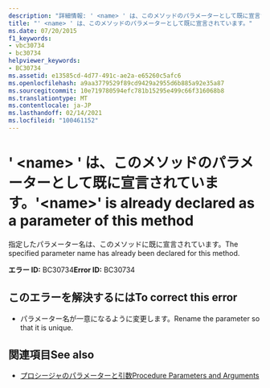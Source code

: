 ```yaml
---
description: "詳細情報: ' <name> ' は、このメソッドのパラメーターとして既に宣言されています"
title: "' <name> ' は、このメソッドのパラメーターとして既に宣言されています。"
ms.date: 07/20/2015
f1_keywords:
- vbc30734
- bc30734
helpviewer_keywords:
- BC30734
ms.assetid: e13585cd-4d77-491c-ae2a-e65260c5afc6
ms.openlocfilehash: a9aa3779529f89cd9429a2955d6b885a92e35a87
ms.sourcegitcommit: 10e719780594efc781b15295e499c66f316068b8
ms.translationtype: MT
ms.contentlocale: ja-JP
ms.lasthandoff: 02/14/2021
ms.locfileid: "100461152"
---
```

# <a name="name-is-already-declared-as-a-parameter-of-this-method"></a><span data-ttu-id="c2a1f-103">' \<name> ' は、このメソッドのパラメーターとして既に宣言されています。</span><span class="sxs-lookup"><span data-stu-id="c2a1f-103">'\<name>' is already declared as a parameter of this method</span></span>

<span data-ttu-id="c2a1f-104">指定したパラメーター名は、このメソッドに既に宣言されています。</span><span class="sxs-lookup"><span data-stu-id="c2a1f-104">The specified parameter name has already been declared for this method.</span></span>  
  
 <span data-ttu-id="c2a1f-105">**エラー ID:** BC30734</span><span class="sxs-lookup"><span data-stu-id="c2a1f-105">**Error ID:** BC30734</span></span>  
  
## <a name="to-correct-this-error"></a><span data-ttu-id="c2a1f-106">このエラーを解決するには</span><span class="sxs-lookup"><span data-stu-id="c2a1f-106">To correct this error</span></span>  
  
- <span data-ttu-id="c2a1f-107">パラメーター名が一意になるように変更します。</span><span class="sxs-lookup"><span data-stu-id="c2a1f-107">Rename the parameter so that it is unique.</span></span>  
  
## <a name="see-also"></a><span data-ttu-id="c2a1f-108">関連項目</span><span class="sxs-lookup"><span data-stu-id="c2a1f-108">See also</span></span>

- [<span data-ttu-id="c2a1f-109">プロシージャのパラメーターと引数</span><span class="sxs-lookup"><span data-stu-id="c2a1f-109">Procedure Parameters and Arguments</span></span>](../programming-guide/language-features/procedures/procedure-parameters-and-arguments.md)
